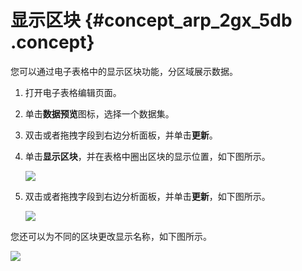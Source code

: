 # 显示区块 {#concept_arp_2gx_5db .concept}

您可以通过电子表格中的显示区块功能，分区域展示数据。

1.  打开电子表格编辑页面。
2.  单击**数据预览**图标，选择一个数据集。
3.  双击或者拖拽字段到右边分析面板，并单击**更新**。
4.  单击**显示区块**，并在表格中圈出区块的显示位置，如下图所示。

    ![](http://static-aliyun-doc.oss-cn-hangzhou.aliyuncs.com/assets/img/9107/1403_zh-CN.png)

5.  双击或者拖拽字段到右边分析面板，并单击**更新**，如下图所示。

    ![](http://static-aliyun-doc.oss-cn-hangzhou.aliyuncs.com/assets/img/9107/1404_zh-CN.png)


您还可以为不同的区块更改显示名称，如下图所示。

![](http://static-aliyun-doc.oss-cn-hangzhou.aliyuncs.com/assets/img/9107/1405_zh-CN.png)

